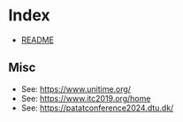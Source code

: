 # Index

- [README](README.md)


## Misc

- See: https://www.unitime.org/
- See: https://www.itc2019.org/home
- See: https://patatconference2024.dtu.dk/
